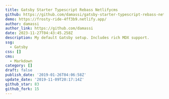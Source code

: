 ```yaml
---
title: Gatsby Starter Typescript Rebass Netlifycms
github: https://github.com/damassi/gatsby-starter-typescript-rebass-netlifycms
demo: https://frosty-ride-4ff3b9.netlify.app/
author: damassi
author_link: https://github.com/damassi
date: 2023-11-27T04:43:45.258Z
description: My default Gatsby setup. Includes rich MDX support.
ssg:
  - Gatsby
css: []
cms:
  - Markdown
category: []
draft: false
publish_date: '2019-01-26T04:06:58Z'
update_date: '2019-11-09T20:17:14Z'
github_star: 83
github_fork: 15
---
```

